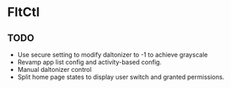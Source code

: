 # FltCtl

## TODO

- Use secure setting to modify daltonizer to -1 to achieve grayscale
- Revamp app list config and activity-based config.
- Manual daltonizer control
- Split home page states to display user switch and granted permissions.
